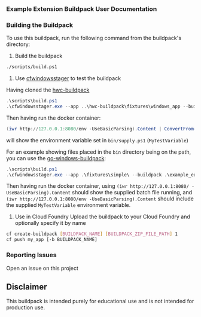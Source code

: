 ### Example Extension Buildpack User Documentation

### Building the Buildpack
To use this buildpack, run the following command from the buildpack's directory:

1. Build the buildpack
```bash
./scripts/build.ps1
```

1. Use [cfwindowsstager](https://github.com/dgodd/cfwindowsstager/releases) to test the buildpack

Having cloned the [hwc-buildpack](https://github.com/cloudfoundry/hwc-buildpack)

```powershell
.\scripts\build.ps1
.\cfwindowsstager.exe --app ..\hwc-buildpack\fixtures\windows_app --buildpack .\example_extension_buildpack-windows2016-v0.1.2.zip --buildpack https://github.com/cloudfoundry/hwc-buildpack/releases/download/v3.1.4/hwc-buildpack-windows2016-v3.1.4.zip
```

Then having run the docker container:
```powershell
(iwr http://127.0.0.1:8080/env -UseBasicParsing).Content | ConvertFrom-Json | ConvertTo-Json
```
will show the environment variable set in `bin/supply.ps1` (`MyTestVariable`)

For an example showing files placed in the `bin` directory being on the path, you can use the [go-windows-buildpack](https://github.com/dgodd/go-windows-buildpack):

```powershell
.\scripts\build.ps1
.\cfwindowsstager.exe --app .\fixtures\simple\ --buildpack .\example_extension_buildpack-windows2016-v0.1.2.zip --buildpack https://github.com/dgodd/go-windows-buildpack/releases/download/v0.0.2/go_buildpack-windows2016-v0.0.2.zip
```

Then having run the docker container, using `(iwr http://127.0.0.1:8080/ -UseBasicParsing).Content` should show the supplied batch file running, and `(iwr http://127.0.0.1:8080/env -UseBasicParsing).Content` should include the supplied `MyTestVariable` environment variable.

1. Use in Cloud Foundry
Upload the buildpack to your Cloud Foundry and optionally specify it by name

```bash
cf create-buildpack [BUILDPACK_NAME] [BUILDPACK_ZIP_FILE_PATH] 1
cf push my_app [-b BUILDPACK_NAME]
```

### Reporting Issues
Open an issue on this project

## Disclaimer
This buildpack is intended purely for educational use and is not intended for production use.
